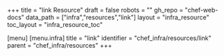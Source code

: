 +++
title = "link Resource"
draft = false
robots = ""
gh_repo = "chef-web-docs"
data_path = ["infra","resources","link"]
layout = "infra_resource"
toc_layout = "infra_resource_toc"

[menu]
  [menu.infra]
    title = "link"
    identifier = "chef_infra/resources/link"
    parent = "chef_infra/resources"
+++

<!-- The contents of this page are automatically generated from the link.yaml file in the data directory. -->
<!-- To suggest a change, edit the https://github.com/chef/chef/blob/main/lib/chef/resource/link.rb file
      and submit a pull request to the https://github.com/chef/chef repository. -->
